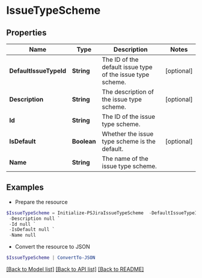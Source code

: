 # IssueTypeScheme
## Properties

Name | Type | Description | Notes
------------ | ------------- | ------------- | -------------
**DefaultIssueTypeId** | **String** | The ID of the default issue type of the issue type scheme. | [optional] 
**Description** | **String** | The description of the issue type scheme. | [optional] 
**Id** | **String** | The ID of the issue type scheme. | 
**IsDefault** | **Boolean** | Whether the issue type scheme is the default. | [optional] 
**Name** | **String** | The name of the issue type scheme. | 

## Examples

- Prepare the resource
```powershell
$IssueTypeScheme = Initialize-PSJiraIssueTypeScheme  -DefaultIssueTypeId null `
 -Description null `
 -Id null `
 -IsDefault null `
 -Name null
```

- Convert the resource to JSON
```powershell
$IssueTypeScheme | ConvertTo-JSON
```

[[Back to Model list]](../README.md#documentation-for-models) [[Back to API list]](../README.md#documentation-for-api-endpoints) [[Back to README]](../README.md)

